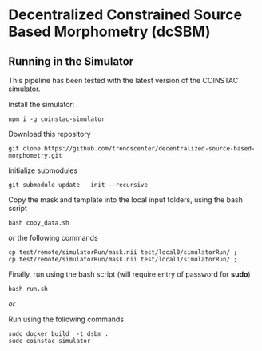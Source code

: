 # Decentralized Constrained Source Based Morphometry (dcSBM) 


## Running in the Simulator

This pipeline has been tested with the latest version of the COINSTAC simulator.


Install the simulator:

```
npm i -g coinstac-simulator
```

Download this repository

```
git clone https://github.com/trendscenter/decentralized-source-based-morphometry.git
```

Initialize submodules

```
git submodule update --init --recursive
```

Copy the mask and template into the local input folders, using the bash script

```
bash copy_data.sh
```

*or* the following commands

```
cp test/remote/simulatorRun/mask.nii test/local0/simulatorRun/ ;
cp test/remote/simulatorRun/mask.nii test/local1/simulatorRun/ ;
```

Finally, run using the bash script (will require entry of password for **sudo**)

```
bash run.sh
```

*or*

Run using the following commands

```
sudo docker build  -t dsbm .
sudo coinstac-simulator
```

